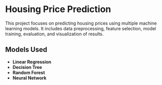 # Housing Price Prediction

This project focuses on predicting housing prices using multiple machine learning models. It includes data preprocessing, feature selection, model training, evaluation, and visualization of results.

## Models Used
- **Linear Regression**  
- **Decision Tree**  
- **Random Forest**  
- **Neural Network**
